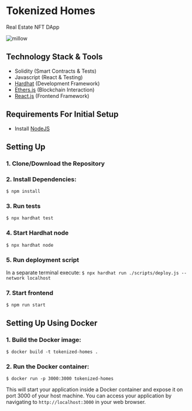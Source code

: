 # Tokenized Homes
Real Estate NFT DApp

![millow](https://github.com/tinniaru3005/tokenized-homes/assets/62856848/615687a7-99be-445d-afc8-536fd013243e)

## Technology Stack & Tools

- Solidity (Smart Contracts & Tests)
- Javascript (React & Testing)
- [Hardhat](https://hardhat.org/) (Development Framework)
- [Ethers.js](https://docs.ethers.io/v5/) (Blockchain Interaction)
- [React.js](https://reactjs.org/) (Frontend Framework)

## Requirements For Initial Setup
- Install [NodeJS](https://nodejs.org/en/)

## Setting Up
### 1. Clone/Download the Repository

### 2. Install Dependencies:
`$ npm install`

### 3. Run tests
`$ npx hardhat test`

### 4. Start Hardhat node
`$ npx hardhat node`

### 5. Run deployment script
In a separate terminal execute:
`$ npx hardhat run ./scripts/deploy.js --network localhost`

### 7. Start frontend
`$ npm run start`

## Setting Up Using Docker

### 1. Build the Docker image:

`$ docker build -t tokenized-homes .`

### 2. Run the Docker container:
 `$ docker run -p 3000:3000 tokenized-homes`

 This will start your application inside a Docker container and expose it on port 3000 of your host machine. You can access your application by navigating to `http://localhost:3000` in your web browser.